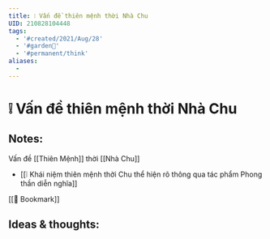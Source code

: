 ```yaml
---
title: ❕ Vấn đề thiên mệnh thời Nhà Chu
UID: 210828104448
tags:
  - '#created/2021/Aug/28'
  - '#garden🏡'
  - '#permanent/think'
aliases:
  - 
---
```

# ❕ Vấn đề thiên mệnh thời Nhà Chu

## Notes:
Vấn đề [[Thiên Mệnh]] thời [[Nhà Chu]]
- [[❕ Khái niệm thiên mệnh thời Chu thể hiện rõ thông qua tác phẩm Phong thần diễn nghĩa]]


[[📑 Bookmark]]

## Ideas & thoughts:
